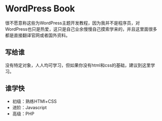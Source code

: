 # WordPress Book

很不愿意称这些为WordPress主题开发教程，因为我并不是程序员，对WordPress也只是热爱，这只是自己业余慢慢自己摸索学来的，并且这里面很多都是直接翻译官网或者国外资料。

## 写给谁
没有特定对象，人人均可学习，但如果你没有html和css的基础，建议到这里学习。

## 谁学快

- 初级：熟练HTMl+CSS
- 进阶：Javascript
- 高级：PHP
